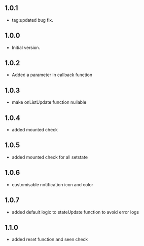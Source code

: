 ## 1.0.1

- tag:updated bug fix.

## 1.0.0

- Initial version.

## 1.0.2

- Added a parameter in callback function

## 1.0.3

- make onListUpdate function nullable

## 1.0.4

- added mounted check

## 1.0.5

- added mounted check for all setstate

## 1.0.6

- customisable notification icon and color

## 1.0.7

- added default logic to stateUpdate function to avoid error logs

## 1.1.0

- added reset function and seen check
